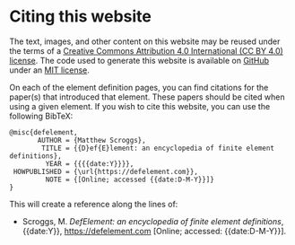 # Citing this website

The text, images, and other content on this website may be reused under the terms of a
[Creative Commons Attribution 4.0 International (CC BY 4.0) license](https://creativecommons.org/licenses/by/4.0/).
The code used to generate this website is available on [GitHub](https://github.com/mscroggs/defelement.com)
under an [MIT license](https://github.com/mscroggs/defelement.com/blob/main/LICENSE.txt).

On each of the element definition pages, you can find citations for the paper(s) that introduced
that element. These papers should be cited when using a given element. If you wish to cite this
website, you can use the following BibTeX:

```
@misc{defelement,
       AUTHOR = {Matthew Scroggs},
        TITLE = {{D}ef{E}lement: an encyclopedia of finite element definitions},
         YEAR = {{{{date:Y}}}},
 HOWPUBLISHED = {\url{https://defelement.com}},
         NOTE = {[Online; accessed {{date:D-M-Y}}]}
}
```

This will create a reference along the lines of:

<ul class='citations'>
<li>Scroggs, M. <i>DefElement: an encyclopedia of finite element definitions</i>, {{date:Y}}, <a href='https://defelement.com'>https://defelement.com</a> [Online; accessed: {{date:D-M-Y}}].</li>
</ul>
